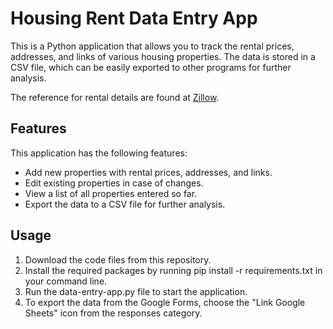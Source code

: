 # Housing Rent Data Entry App

This is a Python application that allows you to track the rental prices, addresses, and links of various housing properties. The data is stored in a CSV file, which can be easily exported to other programs for further analysis.

The reference for rental details are found at [Zillow](https://www.zillow.com/homes/for_rent/).

## Features
This application has the following features:

- Add new properties with rental prices, addresses, and links.
- Edit existing properties in case of changes.
- View a list of all properties entered so far.
- Export the data to a CSV file for further analysis.

## Usage

1. Download the code files from this repository.
2. Install the required packages by running pip install -r requirements.txt in your command line.
3. Run the data-entry-app.py file to start the application.
4. To export the data from the Google Forms, choose the "Link Google Sheets" icon from the responses category.
